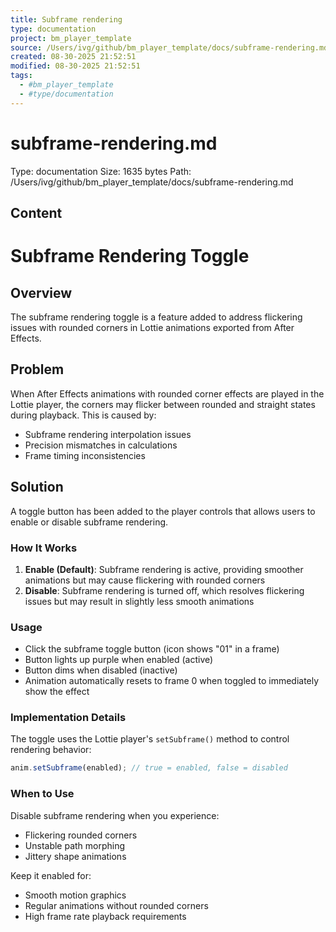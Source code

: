 ```yaml
---
title: Subframe rendering
type: documentation
project: bm_player_template
source: /Users/ivg/github/bm_player_template/docs/subframe-rendering.md
created: 08-30-2025 21:52:51
modified: 08-30-2025 21:52:51
tags:
  - #bm_player_template
  - #type/documentation
---
```


# subframe-rendering.md

Type: documentation
Size: 1635 bytes
Path: /Users/ivg/github/bm_player_template/docs/subframe-rendering.md

## Content

# Subframe Rendering Toggle

## Overview
The subframe rendering toggle is a feature added to address flickering issues with rounded corners in Lottie animations exported from After Effects.

## Problem
When After Effects animations with rounded corner effects are played in the Lottie player, the corners may flicker between rounded and straight states during playback. This is caused by:
- Subframe rendering interpolation issues
- Precision mismatches in calculations
- Frame timing inconsistencies

## Solution
A toggle button has been added to the player controls that allows users to enable or disable subframe rendering.

### How It Works
1. **Enable (Default)**: Subframe rendering is active, providing smoother animations but may cause flickering with rounded corners
2. **Disable**: Subframe rendering is turned off, which resolves flickering issues but may result in slightly less smooth animations

### Usage
- Click the subframe toggle button (icon shows "01" in a frame)
- Button lights up purple when enabled (active)
- Button dims when disabled (inactive)
- Animation automatically resets to frame 0 when toggled to immediately show the effect

### Implementation Details
The toggle uses the Lottie player's `setSubframe()` method to control rendering behavior:
```javascript
anim.setSubframe(enabled); // true = enabled, false = disabled
```

### When to Use
Disable subframe rendering when you experience:
- Flickering rounded corners
- Unstable path morphing
- Jittery shape animations

Keep it enabled for:
- Smooth motion graphics
- Regular animations without rounded corners
- High frame rate playback requirements